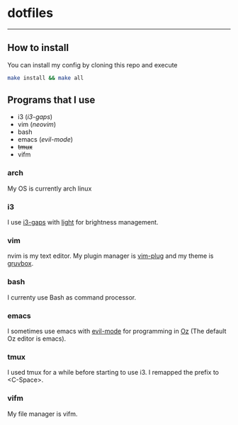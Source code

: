 # dotfiles
---
## How to install
You can install my config by cloning this repo and execute
```bash
make install && make all
```

## Programs that I use
- i3 (*i3-gaps*)
- vim (*neovim*)
- bash
- emacs (*evil-mode*)
- ~~tmux~~
- vifm

### arch
My OS is currently arch linux

### i3
I use [i3-gaps](https://github.com/Airblader/i3) with [light](https://github.com/haikarainen/light) for brightness management.

### vim
nvim is my text editor.  My plugin manager is [vim-plug](https://github.com/junegunn/vim-plug) and my theme is [gruvbox](https://github.com/morhetz/gruvbox).

### bash
I currenty use Bash as command processor.

### emacs
I sometimes use emacs with [evil-mode](https://github.com/emacs-evil/evil) for programming in [Oz](https://mozart.github.io/) (The default Oz editor is emacs).

### tmux
I used tmux for a while before starting to use i3. I remapped the prefix to \<C-Space\>.

### vifm
My file manager is vifm.

